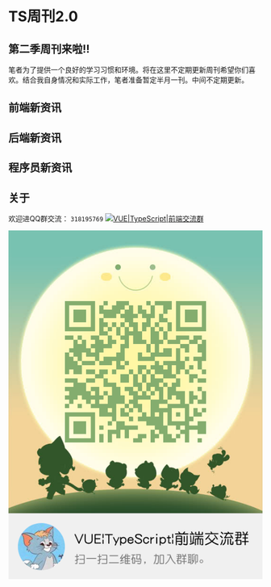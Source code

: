 # TS周刊2.0

## 第二季周刊来啦!!

笔者为了提供一个良好的学习习惯和环境。将在这里不定期更新周刊希望你们喜欢。结合我自身情况和实际工作，笔者准备暂定半月一刊。中间不定期更新。

## 前端新资讯

## 后端新资讯

## 程序员新资讯

## 关于

欢迎进QQ群交流： `318195769` <a target="_blank" href="//shang.qq.com/wpa/qunwpa?idkey=37a6d1f882a978a760836b7d5b3837148e1937b21526a8e1e9d9edbb91fc4789"><img border="0" src="//pub.idqqimg.com/wpa/images/group.png" alt="VUE|TypeScript|前端交流群" title="VUE|TypeScript|前端交流群"></a>

![./images/tsgroup.png](./images/tsgroup.png)

